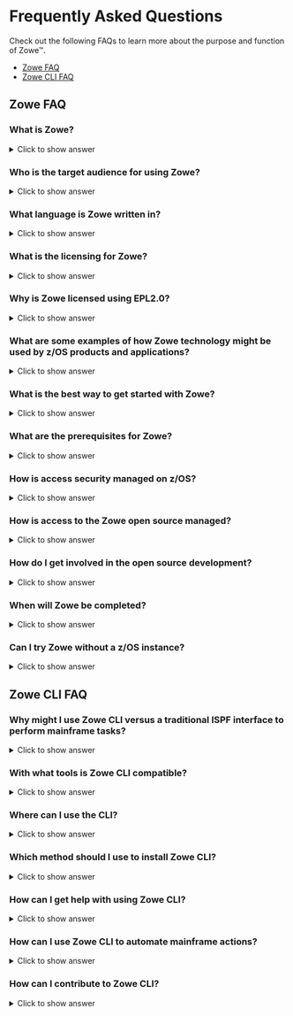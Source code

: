 # Frequently Asked Questions

Check out the following FAQs to learn more about the purpose and function of Zowe&trade;.

- [Zowe FAQ](#zowe-faq)
- [Zowe CLI FAQ](#zowe-cli-faq)

## Zowe FAQ

### What is Zowe?

<details>

<summary> Click to show answer </summary>

Zowe is an open source project within the [Open Mainframe Project](https://www.openmainframeproject.org/) that is part of [The Linux Foundation](https://www.linuxfoundation.org). The Zowe project provides modern software interfaces on IBM z/OS to address the needs of a variety of modern users. These interfaces include a new web graphical user interface, a script-able command-line interface, extensions to existing REST APIs, and new REST APIs on z/OS.

</details>

### Who is the target audience for using Zowe?

<details>

<summary> Click to show answer </summary>

Zowe technology can be used by a variety of mainframe IT and non-IT professionals. The target audience is primarily application developers and system programmers, but the Zowe Application Framework is the basis for developing web browser interactions with z/OS that can be used by anyone.

</details>

### What language is Zowe written in?

<details>

<summary> Click to show answer </summary>

Zowe consists of several components. The primary languages are Java and JavaScript. Zowe CLI is written in TypeScript.

</details>

### What is the licensing for Zowe?

<details>

<summary> Click to show answer </summary>

Zowe source code is licensed under EPL2.0. For license text click [here](https://www.eclipse.org/org/documents/epl-2.0/EPL-2.0.txt) and for additional information click [here](https://www.eclipse.org/legal/epl-2.0/faq.php).

In the simplest terms (taken from the FAQs above) - "...if you have modified EPL-2.0 licensed source code and you distribute that code or binaries built from that code outside your company, you must make the source code available under the EPL-2.0."

</details>

### Why is Zowe licensed using EPL2.0?

<details>

<summary> Click to show answer </summary>

The Open Mainframe Project wants to encourage adoption and innovation, and also let the community share new source code across the Zowe ecosystem. The open source code can be used by anyone, provided that they adhere to the licensing terms.

</details>


### What are some examples of how Zowe technology might be used by z/OS products and applications?

<details>

<summary> Click to show answer </summary>

The Zowe Desktop (web user interface) can be used in many ways, such as to provide custom graphical dashboards that monitor data for z/OS products and applications.

Zowe CLI can also be used in many ways, such as for simple job submission, data set manipulation, or for writing complex scripts for use in mainframe-based DevOps pipelines.

The increased capabilities of RESTful APIs on z/OS allows APIs to be used in programmable ways to interact with z/OS services.

</details>


### What is the best way to get started with Zowe?

<details>

<summary> Click to show answer </summary>

Zowe provides a convenience build that includes the components released-to-date, as well as IP being considered for contribution, in an easy to install package on [Zowe.org](https://zowe.org). The convenience build can be easily installed and the Zowe capabilities seen in action.

To install the complete Zowe solution, see [Installing Zowe](../user-guide/installandconfig.md).

To get up and running with the Zowe CLI component quickly, see [Zowe CLI quick start](cli-getting-started.md).

</details>


### What are the prerequisites for Zowe?

<details>

<summary> Click to show answer </summary>

The primary prerequisites is Java on z/OS and the z/OS Management Facility enabled and configured. For a complete list of software requirements listed by component, see [System requirements](../user-guide/systemrequirements.md).

</details>

### How is access security managed on z/OS?

<details>

<summary> Click to show answer </summary>

Zowe components use typical z/OS System authorization facility (SAF) calls for security.

</details>


### How is access to the Zowe open source managed?

<details>

<summary> Click to show answer </summary>

The source code for Zowe is maintained on an Open Mainframe Project GitHub server. Everyone has read access. "Committers" on the project have authority to alter the source code to make fixes or enhancements. A list of Committers is documented in [Committers to the Zowe project](https://github.com/zowe/community/blob/master/COMMITTERS.md).

</details>


### How do I get involved in the open source development?

<details>

<summary> Click to show answer </summary>

The best way to get started is to join a [Zowe Slack channel](https://slack.openmainframeproject.org/) and/or email distribution list and begin learning about the current capabilities, then contribute to future development.

For more information about emailing lists, community calendar, meeting minutes, and more, see the [Zowe Community](https://github.com/zowe/community/blob/master/README.md) GitHub repo.

For information and tutorials about extending Zowe with a new plug-in or application, see [Extending](../extend/extend-apiml/api-mediation-onboard-overview.md) on Zowe Docs.

</details>


### When will Zowe be completed?

<details>

<summary> Click to show answer </summary>

Zowe will continue to evolve in the coming years based on new ideas and new contributions from a growing community.

</details>


### Can I try Zowe without a z/OS instance?

<details>

<summary> Click to show answer </summary>

IBM has contributed a free hands-on tutorial for Zowe. Visit the [Zowe Tutorial page](https://developer.ibm.com/tutorials/zowe-step-by-step-tutorial/) to learn about adding new applications to the Zowe Desktop and and how to enable communication with other Zowe components.

The Zowe community is also currently working to provide a vendor-neutral site for an open z/OS build and sandbox environment.

Zowe is also compatible with IBM z/OSMF Lite for non-production use. For more information, see [Configuring z/OSMF Lite](../user-guide/systemrequirements-zosmf-lite.md) on Zowe Docs.

</details>


## Zowe CLI FAQ

### Why might I use Zowe CLI versus a traditional ISPF interface to perform mainframe tasks?

<details>

<summary> Click to show answer  </summary>

For developers new to the mainframe, command-line interfaces might be more familiar than an ISPF interface. Zowe CLI lets developers be productive from day-one by using familiar tools. Zowe CLI also lets developers write scripts that automate a sequence of mainframe actions. The scripts can then be executed from off-platform automation tools such as Jenkins automation server, or manually during development.

</details>


### With what tools is Zowe CLI compatible?

<details>

<summary> Click to show answer </summary>

Zowe CLI is very flexible; developers can integrate with modern tools that work best for them. It can work in conjunction with popular build and testing tools such as Gulp, Gradle, Mocha, and Junit. Zowe CLI runs on a variety of operating systems, including Windows, macOS, and Linux. Zowe CLI scripts can be abstracted into automation tools such as Jenkins and TravisCI.

</details>

### Where can I use the CLI?

<details>

<summary> Click to show answer </summary>

| **Usage Scenario**    | **Example**  |
|------------------------------------------------------|--------------------------------------------------------------------------------------------------------------------------------------------------------------------|
| Interactive use, in a command prompt or bash terminal. | Perform one-off tasks such as submitting a batch job.                                                            |
| Interactive use, in an IDE terminal                    | Download a data set, make local changes in your editor, then upload the changed dataset back to the mainframe.                                  |
| Scripting, to simplify repetitive tasks         | Write a shell script that submits a job, waits for the job to complete, then returns the output.                |
| Scripting, for use in automated pipelines       | Add a script to your Jenkins (or other automation tool) pipeline to move artifacts from a mainframe development system to a test system. |

</details>

### Which method should I use to install Zowe CLI?

<details>

<summary> Click to show answer  </summary>

You can install Zowe CLI using the following methods:

- **Local package installation:** The local package method lets you install Zowe CLI from a zipped file that contains the core application and all plug-ins. When you use the local package method, you can install Zowe CLI in an offline environment. We recommend that you download the package and distribute it internally if your site does not have internet access.

- **Online NPM registry:** The online NPM (Node Package Manager) registry method unpacks all of the files that are necessary to install Zowe CLI using the command line. When you use the online registry method, you need an internet connection to install Zowe CLI

</details>


### How can I get help with using Zowe CLI?

<details>

<summary> Click to show answer  </summary>

- You can get help for any command, action, or option in Zowe CLI by issuing the command 'zowe --help'.
- For information about the available commands in Zowe CLI, see [Command Groups](../user-guide/cli-usingcli.md#zowe-cli-command-groups).
- If you have questions, the [Zowe Slack space](https://openmainframeproject.slack.com/) is the place to ask our community!

</details>

### How can I use Zowe CLI to automate mainframe actions?

<details>

<summary> Click to show answer  </summary>

- You can automate a sequence of Zowe CLI commands by writing bash scripts. You can then run your scripts in an automation server such as Jenkins. For example, you might write a script that moves your Cobol code to a mainframe test system before another script runs the automated tests.
- Zowe CLI lets you manipulate data sets, submit jobs, provision test environments, and interact with mainframe systems and source control management, all of which can help you develop robust continuous integration/delivery.

</details>


### How can I contribute to Zowe CLI?

<details>

<summary> Click to show answer  </summary>

As a developer, you can extend Zowe CLI in the following ways:

- Build a plug-in for Zowe CLI

- Contribute code to the core Zowe CLI

- Fix bugs in Zowe CLI or plug-in code, submit enhancement requests via GitHub issues, and raise your ideas with the community in Slack.

    **Note:** For more information, see [Developing for Zowe CLI](../extend/extend-cli/cli-devTutorials.md#how-can-i-contribute).

</details>

